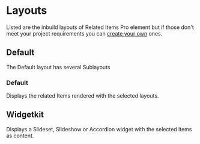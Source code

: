# Layouts

Listed are the inbuild layouts of Related Items Pro element but if those don't meet your project requirements you can [create your own](GettingStarted/custom_layout.md) ones.

## Default

The Default layout has several Sublayouts

### Default
Displays the related Items rendered with the selected layouts.

## Widgetkit

Displays a Slideset, Slideshow or Accordion widget with the selected items as content.
